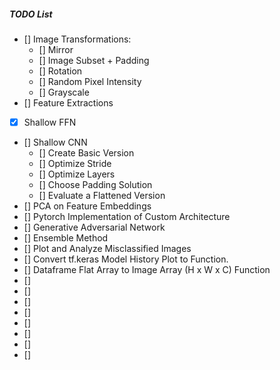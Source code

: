 ##### TODO List

- [] Image Transformations:
  - [] Mirror
  - [] Image Subset + Padding
  - [] Rotation
  - [] Random Pixel Intensity
  - [] Grayscale
- [] Feature Extractions
- [X] Shallow FFN
- [] Shallow CNN
  - [] Create Basic Version
  - [] Optimize Stride
  - [] Optimize Layers
  - [] Choose Padding Solution
  - [] Evaluate a Flattened Version
- [] PCA on Feature Embeddings
- [] Pytorch Implementation of Custom Architecture
- [] Generative Adversarial Network
- [] Ensemble Method
- [] Plot and Analyze Misclassified Images
- [] Convert tf.keras Model History Plot to Function.
- [] Dataframe Flat Array to Image Array (H x W x C) Function
- []
- []
- []
- []
- []
- []
- []
- []